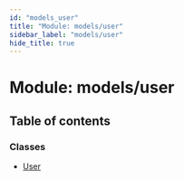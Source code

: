 ```yaml
---
id: "models_user"
title: "Module: models/user"
sidebar_label: "models/user"
hide_title: true
---
```


# Module: models/user

## Table of contents

### Classes

- [User](../classes/models/user.user.md)
